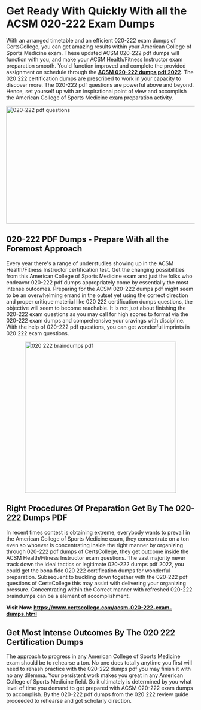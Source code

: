 <h1><strong>Get Ready With Quickly With all the ACSM 020-222 Exam Dumps&nbsp;</strong></h1>
<p><span style="font-weight: 400;">With an arranged timetable and an efficient  020-222 exam dumps of CertsCollege, you can get amazing results within your American College of Sports Medicine exam. These updated ACSM 020-222 pdf dumps will function with you, and make your ACSM Health/Fitness Instructor exam preparation smooth. You'd function improved and complete the provided assignment on schedule through the <strong><a href="https://www.certscollege.com/acsm-020-222-exam-dumps.html">ACSM 020-222 dumps pdf 2022</a></strong>. The 020 222 certification dumps are prescribed to work in your capacity to discover more. The  020-222 pdf questions are powerful above and beyond. Hence, set yourself up with an inspirational point of view and accomplish the American College of Sports Medicine exam preparation activity.&nbsp;</span></p>
<p><span style="font-weight: 400;"><img style="display: block; margin-left: auto; margin-right: auto;" src="https://i.ibb.co/CPDK3ps/Yellow-and-Blue-Initiative-Blog-Banner.png" alt="020-222 pdf questions" width="559" height="315" /></span></p>
<h2><strong>020-222 PDF Dumps - Prepare With all the Foremost Approach</strong></h2>
<p><span style="font-weight: 400;">Every year there's a range of understudies showing up in the ACSM Health/Fitness Instructor certification test. Get the changing possibilities from this American College of Sports Medicine exam and just the folks who endeavor 020-222 pdf dumps appropriately come by essentially the most intense outcomes. Preparing for the ACSM 020-222 dumps pdf might seem to be an overwhelming errand in the outset yet using the correct direction and proper critique material like 020 222 certification dumps questions, the objective will seem to become reachable. It is not just about finishing the 020-222 exam questions as you may call for high scores to format via the 020-222 exam dumps and comprehensive your cravings with discipline. With the help of 020-222 pdf questions, you can get wonderful imprints in 020 222 exam questions.</span></p>
<p><span style="font-weight: 400;"><a href="https://tinyurl.com/y9av85v2"><img style="display: block; margin-left: auto; margin-right: auto;" src="https://i.ibb.co/9tMrhdY/Teacher-Appreciation-Invitation.png" alt="020 222 braindumps pdf " width="404" height="404" /></a></span></p>
<h2><strong>Right Procedures Of Preparation Get By The 020-222 Dumps PDF</strong></h2>
<p><span style="font-weight: 400;">In recent times contest is obtaining extreme, everybody wants to prevail in the American College of Sports Medicine exam, they concentrate on a ton even so whoever is concentrating inside the right manner by organizing through 020-222 pdf dumps of CertsCollege, they get outcome inside the ACSM Health/Fitness Instructor exam questions. The vast majority never track down the ideal tactics or legitimate 020-222 dumps pdf 2022, you could get the bona fide 020 222 certification dumps for wonderful preparation. Subsequent to buckling down together with the  020-222 pdf questions of CertsCollege this may assist with delivering your organizing pressure. Concentrating within the Correct manner with refreshed 020-222 braindumps can be a element of accomplishment.</span></p>
<p><span style="font-weight: 400;"><strong>Visit Now: <a href="https://www.certscollege.com/acsm-020-222-exam-dumps.html">https://www.certscollege.com/acsm-020-222-exam-dumps.html</a></strong></span></p>
<h2><strong>Get Most Intense Outcomes By The 020 222 Certification Dumps</strong></h2>
<p><span style="font-weight: 400;">The approach to progress in any American College of Sports Medicine exam should be to rehearse a ton. No one does totally anytime you first will need to rehash practice with the 020-222 dumps pdf you may finish it with no any dilemma. Your persistent work makes you great in any American College of Sports Medicine field. So it ultimately is determined by you what level of time you demand to get prepared with ACSM 020-222 exam dumps to accomplish. By the 020-222 pdf dumps from the 020 222 review guide proceeded to rehearse and got scholarly direction.</span></p>
